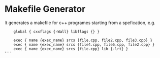 # Makefile Generator

It generates a makefile for c++ programes starting from a spefication, e.g.

```
    global { cxxflags {-Wall} libflags {} } 

    exec { name {exec_name} srcs {file.cpp, file2.cpp, file3.cpp} }
    exec { name {exec_name} srcs {file4.cpp, file5.cpp, file2.cpp} }
    exec { name {exec_name} srcs {file.cpp} lib {-lrt} }
'''

